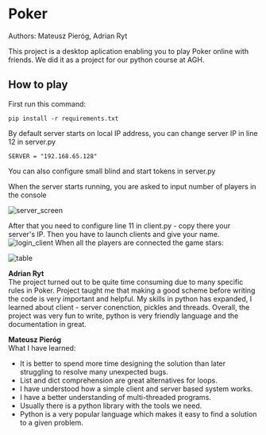 # Poker
Authors: Mateusz Pieróg, Adrian Ryt

This project is a desktop aplication enabling you to play Poker online with friends. We did it as a project for our python course at AGH.

## How to play
First run this command:

    pip install -r requirements.txt

By default server starts on local IP address, you can change server IP in line 12 in server.py
    
    SERVER = "192.168.65.128"

You can also configure small blind and start tokens in server.py

When the server starts running, you are asked to input number of players in the console

![server_screen](https://user-images.githubusercontent.com/72470330/121773796-8b667e80-cb7e-11eb-9bff-3e4846836b0e.png)

After that you need to configure line 11 in client.py - copy there your server's IP.
Then you have to launch clients and give your name.
![login_client](https://user-images.githubusercontent.com/72470330/121773925-7ccc9700-cb7f-11eb-90ea-b8c90f8bfa95.png)
When all the players are connected the game stars:

![table](https://user-images.githubusercontent.com/72470330/121774104-dd100880-cb80-11eb-862b-81554458c727.png)


<b>Adrian Ryt</b><br> 
The project turned out to be quite time consuming due to many specific rules in Poker. Project taught me that making a good scheme before writing the code is very important and helpful.
My skills in python has expanded, I learned about client - server conenction, pickles and threads.
Overall, the project was very fun to write, python is very friendly language and the documentation in great.

<b>Mateusz Pieróg</b><br>
What I have learned:
- It is better to spend more time designing the solution than later struggling to resolve many unexpected bugs.
- List and dict comprehension are great alternatives for loops.
- I have understood how a simple client and server based system works.
- I have a better understanding of multi-threaded programs.
- Usually there is a python library with the tools we need.
- Python is a very popular language  which makes it easy to find a solution to a given problem.
